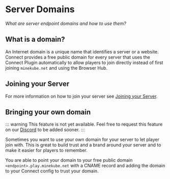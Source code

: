 # Server Domains

_What are server endpoint domains and how to use them?_

## What is a domain?

An Internet domain is a unique name that identifies a server or a website.
Connect provides a free public domain for every server that uses the Connect Plugin automatically
to allow players to join directly instead of first joining `minekube.net` and using the Browser Hub.

## Joining your Server

For more information on how to join your server see [Joining your Server](joining).

## Bringing your own domain

::: warning This feature is not yet available.
Feel free to request this feature on our [Discord](https://minekube.com/discord) to be added sooner.
:::

Sometimes you want to use your own domain for your server to let player join with.
This is great to build trust and a brand around your server and to make it easier for players to remember.

You are able to point your domain to your free public domain `<endpoint>.play.minekube.net` with a CNAME record
and adding the domain to your Connect config to trust your domain.
